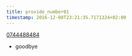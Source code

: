 ```yaml
---
title: provide_number01
timestamp: 2016-12-08T23:21:35.7171324+02:00
---
```


[0744488484](phone-number/custId)
* goodbye
